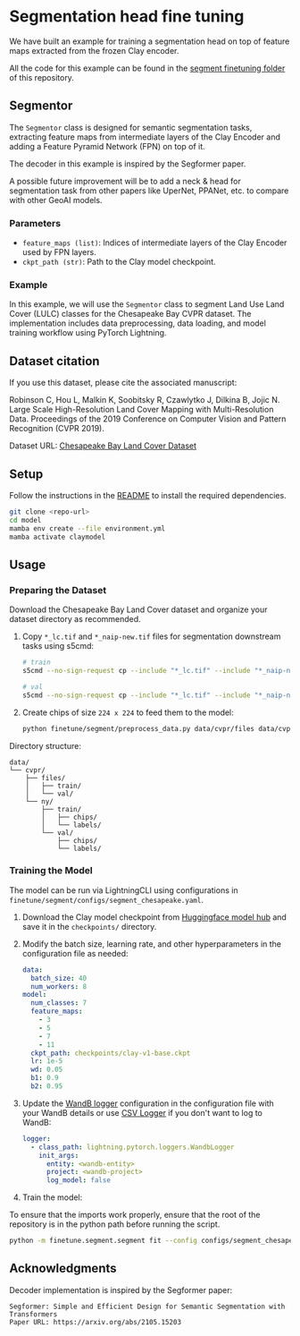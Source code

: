 # Segmentation head fine tuning

We have built an example for training a segmentation head on top of
feature maps extracted from the frozen Clay encoder.

All the code for this example can be found in the
[segment finetuning folder](https://github.com/Clay-foundation/model/blob/main/finetune/segment)
of this repository.

## Segmentor

The `Segmentor` class is designed for semantic segmentation tasks, extracting feature maps from intermediate layers of the Clay Encoder and adding a Feature Pyramid Network (FPN) on top of it.

The decoder in this example is inspired by the Segformer paper.

A possible future improvement will be to add a neck & head for segmentation
task from other papers like UperNet, PPANet, etc. to compare with other
GeoAI models.


### Parameters

- `feature_maps (list)`: Indices of intermediate layers of the Clay Encoder used by FPN layers.
- `ckpt_path (str)`: Path to the Clay model checkpoint.

### Example

In this example, we will use the `Segmentor` class to segment Land Use Land Cover (LULC) classes for the Chesapeake Bay CVPR dataset. The implementation includes data preprocessing, data loading, and model training workflow using PyTorch Lightning.

## Dataset citation

If you use this dataset, please cite the associated manuscript:

Robinson C, Hou L, Malkin K, Soobitsky R, Czawlytko J, Dilkina B, Jojic N.
Large Scale High-Resolution Land Cover Mapping with Multi-Resolution Data.
Proceedings of the 2019 Conference on Computer Vision and Pattern Recognition (CVPR 2019).

Dataset URL: [Chesapeake Bay Land Cover Dataset](https://lila.science/datasets/chesapeakelandcover)

## Setup

Follow the instructions in the [README](../../README.md) to install the required dependencies.

```bash
git clone <repo-url>
cd model
mamba env create --file environment.yml
mamba activate claymodel
```

## Usage

### Preparing the Dataset

Download the Chesapeake Bay Land Cover dataset and organize your dataset directory as recommended.

1. Copy `*_lc.tif` and `*_naip-new.tif` files for segmentation downstream tasks using s5cmd:
   ```bash
   # train
   s5cmd --no-sign-request cp --include "*_lc.tif" --include "*_naip-new.tif" "s3://us-west-2.opendata.source.coop/agentmorris/lila-wildlife/lcmcvpr2019/cvpr_chesapeake_landcover/ny_1m_2013_extended-debuffered-train_tiles/*" data/cvpr/files/train/

   # val
   s5cmd --no-sign-request cp --include "*_lc.tif" --include "*_naip-new.tif" "s3://us-west-2.opendata.source.coop/agentmorris/lila-wildlife/lcmcvpr2019/cvpr_chesapeake_landcover/ny_1m_2013_extended-debuffered-val_tiles/*" data/cvpr/files/val/
   ```

2. Create chips of size `224 x 224` to feed them to the model:
    ```bash
    python finetune/segment/preprocess_data.py data/cvpr/files data/cvpr/ny 224
    ```

Directory structure:
```
data/
└── cvpr/
    ├── files/
    │   ├── train/
    │   └── val/
    └── ny/
        ├── train/
        │   ├── chips/
        │   └── labels/
        └── val/
            ├── chips/
            └── labels/
```

### Training the Model

The model can be run via LightningCLI using configurations in `finetune/segment/configs/segment_chesapeake.yaml`.

1. Download the Clay model checkpoint from [Huggingface model hub](https://huggingface.co/made-with-clay/Clay/blob/main/v1.5/clay-v1.5.ckpt) and save it in the `checkpoints/` directory.

2. Modify the batch size, learning rate, and other hyperparameters in the configuration file as needed:
    ```yaml
    data:
      batch_size: 40
      num_workers: 8
    model:
      num_classes: 7
      feature_maps:
        - 3
        - 5
        - 7
        - 11
      ckpt_path: checkpoints/clay-v1-base.ckpt
      lr: 1e-5
      wd: 0.05
      b1: 0.9
      b2: 0.95
    ```

3. Update the [WandB logger](https://lightning.ai/docs/pytorch/stable/extensions/generated/lightning.pytorch.loggers.WandbLogger.html#lightning.pytorch.loggers.WandbLogger) configuration in the configuration file with your WandB details or use [CSV Logger](https://lightning.ai/docs/pytorch/stable/extensions/generated/lightning.pytorch.loggers.CSVLogger.html#lightning.pytorch.loggers.CSVLogger) if you don't want to log to WandB:
    ```yaml
    logger:
      - class_path: lightning.pytorch.loggers.WandbLogger
        init_args:
          entity: <wandb-entity>
          project: <wandb-project>
          log_model: false
    ```

4. Train the model:

To ensure that the imports work properly, ensure that the root of
the repository is in the python path before running the script.

```bash
python -m finetune.segment.segment fit --config configs/segment_chesapeake.yaml
```

## Acknowledgments

Decoder implementation is inspired by the Segformer paper:
```
Segformer: Simple and Efficient Design for Semantic Segmentation with Transformers
Paper URL: https://arxiv.org/abs/2105.15203
```
